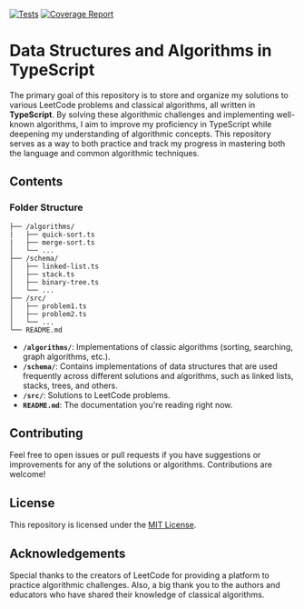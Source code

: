 [![Tests](https://github.com/babieste/typescript-studies/actions/workflows/test.yml/badge.svg)](https://github.com/babieste/typescript-studies/actions/workflows/test.yml)
[![Coverage Report](https://github.com/babieste/typescript-studies/actions/workflows/coverage.yml/badge.svg)](https://github.com/babieste/typescript-studies/actions/workflows/coverage.yml)

# Data Structures and Algorithms in TypeScript

The primary goal of this repository is to store and organize my solutions to various LeetCode problems and classical algorithms, all written in **TypeScript**.
By solving these algorithmic challenges and implementing well-known algorithms, I aim to improve my proficiency in TypeScript while deepening my understanding of algorithmic concepts.
This repository serves as a way to both practice and track my progress in mastering both the language and common algorithmic techniques.

## Contents

### Folder Structure

```
├── /algorithms/
|   ├── quick-sort.ts
|   ├── merge-sort.ts
│   └── ...
├── /schema/
│   ├── linked-list.ts
│   ├── stack.ts
│   ├── binary-tree.ts
│   └── ...
├── /src/
│   ├── problem1.ts
│   ├── problem2.ts
│   └── ...
└── README.md
```

- **`/algorithms/`**: Implementations of classic algorithms (sorting, searching, graph algorithms, etc.).
- **`/schema/`**: Contains implementations of data structures that are used frequently across different solutions and algorithms, such as linked lists, stacks, trees, and others.
- **`/src/`**: Solutions to LeetCode problems.
- **`README.md`**: The documentation you're reading right now.

## Contributing

Feel free to open issues or pull requests if you have suggestions or improvements for any of the solutions or algorithms. Contributions are welcome!

## License

This repository is licensed under the [MIT License](LICENSE).

## Acknowledgements

Special thanks to the creators of LeetCode for providing a platform to practice algorithmic challenges. Also, a big thank you to the authors and educators who have shared their knowledge of classical algorithms.
